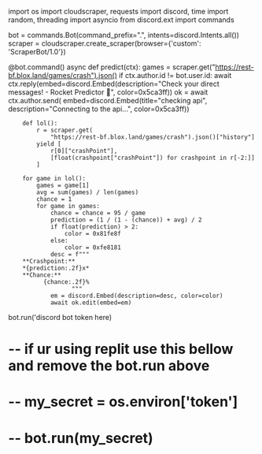 import os
import cloudscraper, requests
import discord, time
import random, threading
import asyncio
from discord.ext import commands

bot = commands.Bot(command_prefix=".", intents=discord.Intents.all())
scraper = cloudscraper.create_scraper(browser={'custom': 'ScraperBot/1.0'})


@bot.command()
async def predict(ctx):
    games = scraper.get("https://rest-bf.blox.land/games/crash").json()
    if ctx.author.id != bot.user.id:
        await ctx.reply(embed=discord.Embed(description="Check your direct messages! - Rocket Predictor 🚀",
                                            color=0x5ca3ff))
        ok = await ctx.author.send(
            embed=discord.Embed(title="checking api",
                                description="Connecting to the api...",
                                color=0x5ca3ff))

        def lol():
            r = scraper.get(
                "https://rest-bf.blox.land/games/crash").json()["history"]
            yield [
                r[0]["crashPoint"],
                [float(crashpoint["crashPoint"]) for crashpoint in r[-2:]]
            ]

        for game in lol():
            games = game[1]
            avg = sum(games) / len(games)
            chance = 1
            for game in games:
                chance = chance = 95 / game
                prediction = (1 / (1 - (chance)) + avg) / 2
                if float(prediction) > 2:
                    color = 0x81fe8f
                else:
                    color = 0xfe8181
                desc = f"""
        **Crashpoint:**
        *{prediction:.2f}x*
        **Chance:**
              {chance:.2f}%
                      """
                em = discord.Embed(description=desc, color=color)
                await ok.edit(embed=em)

bot.run('discord bot token here)
# -- if ur using replit use this bellow and remove the bot.run above
# -- my_secret = os.environ['token']
# -- bot.run(my_secret)
